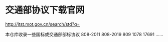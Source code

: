 # 交通部协议下载官网
http://jtst.mot.gov.cn/search/std?q=


本仓库收录一些国标或交通部部标协议
808-2011 808-2019 809 1078 17691 ......
